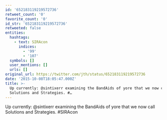```yaml
---
id: '652183119219572736'
retweet_count: '0'
favorite_count: '0'
id_str: '652183119219572736'
retweeted: false
entities:
  hashtags:
    - text: SIRAcon
      indices:
        - '99'
        - '107'
  symbols: []
  user_mentions: []
  urls: []
original_url: https://twitter.com/jth/status/652183119219572736
date: '2015-10-08T18:05:47.000Z'
title: >-
  Up currently: @sintixerr examining the BandAids of yore that we now call
  Solutions and Strategies. #…
---
```


Up currently: @sintixerr examining the BandAids of yore that we now call Solutions and Strategies. #SIRAcon